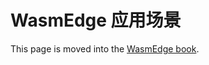 # WasmEdge 应用场景

This page is moved into the [WasmEdge book](https://wasmedge.org/book/zh/intro/use.html).

